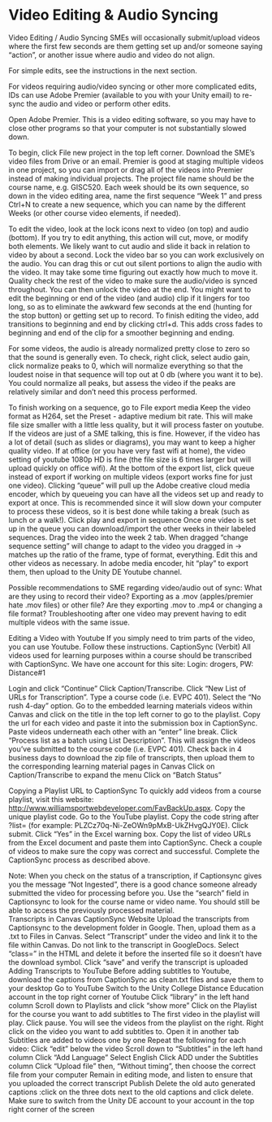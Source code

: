 # Video Editing &amp; Audio Syncing

Video Editing / Audio Syncing
SMEs will occasionally submit/upload videos where the first few seconds are them getting set up and/or someone saying “action”, or another issue where audio and video do not align.

For simple edits, see the instructions in the next section.

For videos requiring audio/video syncing or other more complicated edits, IDs can use Adobe Premier (available to you with your Unity email) to re-sync the audio and video or perform other edits.

Open Adobe Premier. This is a video editing software, so you may have to close other programs so that your computer is not substantially slowed down.

To begin, click File new project in the top left corner.
Download the SME’s video files from Drive or an email.
Premier is good at staging multiple videos in one project, so you can import or drag all of the videos into Premier instead of making individual projects. The project file name should be the course name, e.g. GISC520. Each week should be its own sequence, so down in the video editing area, name the first sequence “Week 1” and press Ctrl+N to create a new sequence, which you can name by the different Weeks (or other course video elements, if needed).

To edit the video, look at the lock icons next to video (on top) and audio (bottom). If you try to edit anything, this action will cut, move, or modify both elements. We likely want to cut audio and slide it back in relation to video by about a second. Lock the video bar so you can work exclusively on the audio. You can drag this or cut out silent portions to align the audio with the video. It may take some time figuring out exactly how much to move it. Quality check the rest of the video to make sure the audio/video is synced throughout. You can then unlock the video at the end.
You might want to edit the beginning or end of the video (and audio) clip if it lingers for too long, so as to eliminate the awkward few seconds at the end (hunting for the stop button) or getting set up to record.
To finish editing the video, add transitions to beginning and end by clicking ctrl+d. This adds cross fades to beginning and end of the clip for a smoother beginning and ending.

For some videos, the audio is already normalized pretty close to zero so that the sound is generally even. To check, right click, select audio gain, click normalize peaks to 0, which will normalize everything so that the loudest noise in that sequence will top out at 0 db (where you want it to be). You could normalize all peaks, but assess the video if the peaks are relatively similar and don’t need this process performed.

To finish working on a sequence, go to File export media
Keep the video format as H264, set the Preset - adaptive medium bit rate. This will make file size smaller with a little less quality, but it will process faster on youtube. If the videos are just of a SME talking, this is fine. However, if the video has a lot of detail (such as slides or diagrams), you may want to keep a higher quality video.
If at office (or you have very fast wifi at home), the video setting of youtube 1080p HD is fine (the file size is 6 times larger but will upload quickly on office wifi).
At the bottom of the export list, click queue instead of export if working on multiple videos (export works fine for just one video).
Clicking “queue” will pull up the Adobe creative cloud media encoder, which by queueing you can have all the videos set up and ready to export at once. This is recommended since it will slow down your computer to process these videos, so it is best done while taking a break (such as lunch or a walk!). Click play and export in sequence
Once one video is set up in the queue you can download/import the other weeks in their labeled sequences. Drag the video into the week 2 tab. When dragged “change sequence setting” will change to adapt to the video you dragged in → matches up the ratio of the frame, type of format, everything. Edit this and other videos as necessary.
In adobe media encoder, hit “play” to export them, then upload to the Unity DE Youtube channel.

Possible recommendations to SME regarding video/audio out of sync:
What are they using to record their video?
Exporting as a .mov (apples/premier hate .mov files) or other file?
Are they exporting .mov to .mp4 or changing a file format?
Troubleshooting after one video may prevent having to edit multiple videos with the same issue.

Editing a Video with Youtube
If you simply need to trim parts of the video, you can use Youtube. Follow these instructions.
CaptionSync (Verbit)
All videos used for learning purposes within a course should be transcribed with CaptionSync. We have one account for this site:
Login: drogers, PW: Distance#1

Login and click “Continue”
Click Caption/Transcribe.
Click “New List of URLs for Transcription”.
Type a course code (i.e. EVPC 401).
Select the “No rush 4-day” option.
Go to the embedded learning materials videos within Canvas and click on the title in the top left corner to go to the playlist.
Copy the url for each video and paste it into the submission box in CaptionSync.
Paste videos underneath each other with an “enter” line break.
Click “Process list as a batch using List Description”. This will assign the videos you’ve submitted to the course code (i.e. EVPC 401).
Check back in 4 business days to download the zip file of transcripts, then upload them to the corresponding learning material pages in Canvas
Click on Caption/Transcribe to expand the menu
Click on “Batch Status”

Copying a Playlist URL to CaptionSync
To quickly add videos from a course playlist, visit this website: http://www.williamsportwebdeveloper.com/FavBackUp.aspx.
Copy the unique playlist code.
Go to the YouTube playlist.
Copy the code string after ?list= (for example: PLZCz70q-Ni-ZeOWn9pMxB-UkZHvgQJY0E).
Click submit.
Click “Yes” in the Excel warning box.
Copy the list of video URLs from the Excel document and paste them into CaptionSync.
Check a couple of videos to make sure the copy was correct and successful.
Complete the CaptionSync process as described above.

Note: When you check on the status of a transcription, if Captionsync gives you the message “Not Ingested”, there is a good chance someone already submitted the video for processing before you.  Use the “search” field in Captionsync to look for the course name or video name.  You should still be able to access the previously processed material.  
Transcripts in Canvas
CaptionSync Website
Upload the transcripts from Captionsync to the development folder in Google.
Then, upload them as a .txt to Files in Canvas.
Select “Transcript” under the video and link it to the file within Canvas.
Do not link to the transcript in GoogleDocs.
Select “class=” in the HTML and delete it before the inserted file so it doesn’t have the download symbol.
Click “save” and verify the transcript is uploaded
Adding Transcripts to YouTube
Before adding subtitles to Youtube, download the captions from CaptionSync as clean.txt files and save them to your desktop
Go to YouTube
Switch to the Unity College Distance Education account in the top right corner of Youtube
Click “library” in the left hand column
Scroll down to Playlists and click “show more”
Click on the Playlist for the course you want to add subtitles to
The first video in the playlist will play. Click pause.
You will see the videos from the playlist on the right.
Right click on the video you want to add subtitles to. Open it in another tab
Subtitles are added to videos one by one
Repeat the following for each video:
Click “edit” below the video
Scroll down to “Subtitles” in the left hand column
Click “Add Language”
Select English
Click ADD under the Subtitles column
Click “Upload file” then, “Without timing”, then choose the correct file from your computer
Remain in editing mode, and listen to ensure that you uploaded the correct transcript
Publish
Delete the old auto generated captions :click on the three dots next to the old captions and click delete.
Make sure to switch from the Unity DE account to your account in the top right corner of the screen
